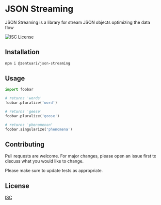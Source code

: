 # JSON Streaming

JSON Streaming is a library for stream JSON objects optimizing the data flow

[![ISC License](https://img.shields.io/badge/license-ISC-blue.svg)](https://opensource.org/licenses/ISC)



## Installation



```bash
npm i @zentuari/json-streaming
```

## Usage

```python
import foobar

# returns 'words'
foobar.pluralize('word')

# returns 'geese'
foobar.pluralize('goose')

# returns 'phenomenon'
foobar.singularize('phenomena')
```

## Contributing
Pull requests are welcome. For major changes, please open an issue first to discuss what you would like to change.

Please make sure to update tests as appropriate.

## License
[ISC](https://opensource.org/licenses/ISC)
